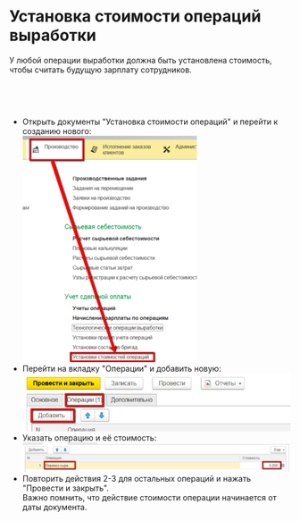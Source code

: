 # Установка стоимости операций выработки


У любой операции выработки должна быть установлена стоимость, чтобы
считать будущую зарплату сотрудников.

 

 

-   Открыть документы "Установка стоимости операций" и перейти к
    созданию нового:  
![](SettingCostOfWorkOperations.assets/drex_ustanovka_stoimosti_operatsij_vyrabotki_custom.png)
-   Перейти на вкладку "Операции" и добавить новую:  
![](SettingCostOfWorkOperations.assets/drex_ustanovka_stoimosti_operatsij_vyrabotki_custom_2.png)
-   Указать операцию и её стоимость:  
![](SettingCostOfWorkOperations.assets/drex_ustanovka_stoimosti_operatsij_vyrabotki_custom_3.png)
-   Повторить действия 2-3 для остальных операций и нажать "Провести и
    закрыть".  
    Важно помнить, что действие стоимости операции начинается от даты
    документа.


